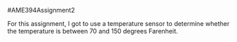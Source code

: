 #AME394Assignment2

For this assignment, I got to use a temperature sensor to determine whether the temperature is between 70 and 150 degrees Farenheit. 
